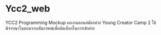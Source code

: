 # Ycc2_web
 YCC2 Programming Mockup
 ผลงานตอนสมัครค่าย Young Creator Camp 2 ใช้พิจารณาในตอนรอบสัมภาษณ์เพื่อคัดเลือกในการเข้าค่าย

